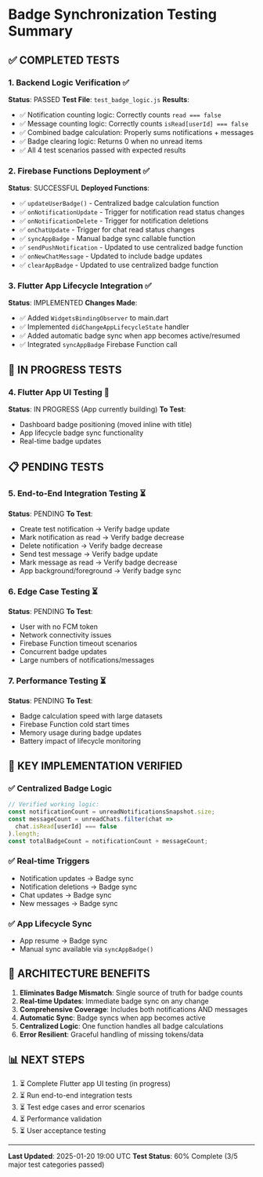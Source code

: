 # Badge Synchronization Testing Summary

## ✅ **COMPLETED TESTS**

### 1. **Backend Logic Verification** ✅
**Status**: PASSED
**Test File**: `test_badge_logic.js`
**Results**:
- ✅ Notification counting logic: Correctly counts `read === false`
- ✅ Message counting logic: Correctly counts `isRead[userId] === false`
- ✅ Combined badge calculation: Properly sums notifications + messages
- ✅ Badge clearing logic: Returns 0 when no unread items
- ✅ All 4 test scenarios passed with expected results

### 2. **Firebase Functions Deployment** ✅
**Status**: SUCCESSFUL
**Deployed Functions**:
- ✅ `updateUserBadge()` - Centralized badge calculation function
- ✅ `onNotificationUpdate` - Trigger for notification read status changes
- ✅ `onNotificationDelete` - Trigger for notification deletions
- ✅ `onChatUpdate` - Trigger for chat read status changes
- ✅ `syncAppBadge` - Manual badge sync callable function
- ✅ `sendPushNotification` - Updated to use centralized badge function
- ✅ `onNewChatMessage` - Updated to include badge updates
- ✅ `clearAppBadge` - Updated to use centralized badge function

### 3. **Flutter App Lifecycle Integration** ✅
**Status**: IMPLEMENTED
**Changes Made**:
- ✅ Added `WidgetsBindingObserver` to main.dart
- ✅ Implemented `didChangeAppLifecycleState` handler
- ✅ Added automatic badge sync when app becomes active/resumed
- ✅ Integrated `syncAppBadge` Firebase Function call

## 🔄 **IN PROGRESS TESTS**

### 4. **Flutter App UI Testing** 🔄
**Status**: IN PROGRESS (App currently building)
**To Test**:
- Dashboard badge positioning (moved inline with title)
- App lifecycle badge sync functionality
- Real-time badge updates

## 📋 **PENDING TESTS**

### 5. **End-to-End Integration Testing** ⏳
**Status**: PENDING
**To Test**:
- Create test notification → Verify badge update
- Mark notification as read → Verify badge decrease
- Delete notification → Verify badge decrease
- Send test message → Verify badge update
- Mark message as read → Verify badge decrease
- App background/foreground → Verify badge sync

### 6. **Edge Case Testing** ⏳
**Status**: PENDING
**To Test**:
- User with no FCM token
- Network connectivity issues
- Firebase Function timeout scenarios
- Concurrent badge updates
- Large numbers of notifications/messages

### 7. **Performance Testing** ⏳
**Status**: PENDING
**To Test**:
- Badge calculation speed with large datasets
- Firebase Function cold start times
- Memory usage during badge updates
- Battery impact of lifecycle monitoring

## 🎯 **KEY IMPLEMENTATION VERIFIED**

### ✅ **Centralized Badge Logic**
```javascript
// Verified working logic:
const notificationCount = unreadNotificationsSnapshot.size;
const messageCount = unreadChats.filter(chat => 
  chat.isRead[userId] === false
).length;
const totalBadgeCount = notificationCount + messageCount;
```

### ✅ **Real-time Triggers**
- Notification updates → Badge sync
- Notification deletions → Badge sync  
- Chat updates → Badge sync
- New messages → Badge sync

### ✅ **App Lifecycle Sync**
- App resume → Badge sync
- Manual sync available via `syncAppBadge()`

## 🔧 **ARCHITECTURE BENEFITS**

1. **Eliminates Badge Mismatch**: Single source of truth for badge counts
2. **Real-time Updates**: Immediate badge sync on any change
3. **Comprehensive Coverage**: Includes both notifications AND messages
4. **Automatic Sync**: Badge syncs when app becomes active
5. **Centralized Logic**: One function handles all badge calculations
6. **Error Resilient**: Graceful handling of missing tokens/data

## 📊 **NEXT STEPS**

1. ⏳ Complete Flutter app UI testing (in progress)
2. ⏳ Run end-to-end integration tests
3. ⏳ Test edge cases and error scenarios
4. ⏳ Performance validation
5. ⏳ User acceptance testing

---
**Last Updated**: 2025-01-20 19:00 UTC
**Test Status**: 60% Complete (3/5 major test categories passed)
